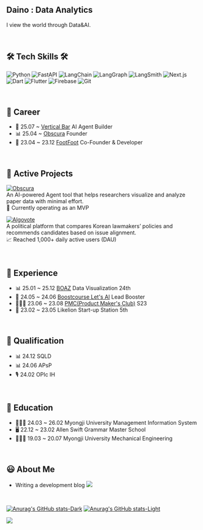 ## Daino : Data Analytics

I view the world through Data&AI.

<br>

## 🛠️ Tech Skills 🛠️
![Python](https://img.shields.io/badge/Python-0175C2?style=flat-square&logo=Python&logoColor=white)
![FastAPI](https://img.shields.io/badge/FastAPI-009688?style=flat-square&logo=FastAPI&logoColor=white)
![LangChain](https://img.shields.io/badge/LangChain-000000?style=flat-square&logo=LangChain&logoColor=white)
![LangGraph](https://img.shields.io/badge/LangGraph-0064FA?style=flat-square&logo=LangGraph&logoColor=white)
![LangSmith](https://img.shields.io/badge/LangSmith-7E3AF2?style=flat-square&logo=LangChain&logoColor=white)
![Next.js](https://img.shields.io/badge/Next.js-000000?style=flat-square&logo=Next.js&logoColor=white)
![Dart](https://img.shields.io/badge/Dart-0175C2?style=flat-square&logo=Dart&logoColor=white)
![Flutter](https://img.shields.io/badge/Flutter-53B7F7?style=flat-square&logo=Flutter&logoColor=white) 
![Firebase](https://img.shields.io/badge/Firebase-2C394B?style=flat-square&logo=Firebase&logoColor=FFCA28)
![Git](https://img.shields.io/badge/Git-F05032?style=flat-square&logo=Git&logoColor=white)

<br>

## 🚴 Career
- 🍫 25.07 ~ [Vertical Bar](https://vertical.bar) AI Agent Builder
- 📊 25.04 ~ [Obscura](https://obscura.software) Founder
- 🏢 23.04 ~ 23.12 [FootFoot](https://nomadmap.co.kr) Co-Founder & Developer
  
<br>

## 🚀 Active Projects

[![Obscura](https://img.shields.io/badge/Obscura-92B4EC?style=flat-square)](https://obscura.software)  
An AI-powered Agent tool that helps researchers visualize and analyze paper data with minimal effort.  
🧠 Currently operating as an MVP

[![Algovote](https://img.shields.io/badge/Algovote-DAF7A6?style=flat-square)](https://algovote.info)  
A political platform that compares Korean lawmakers’ policies and recommends candidates based on issue alignment.  
📈 Reached 1,000+ daily active users (DAU)

<br>

## 🙋 Experience
- 📊 25.01 ~ 25.12 [BOAZ](https://www.bigdataboaz.com/) Data Visualization 24th
- 🤖 24.05 ~ 24.06 [Boostcourse Let's AI](https://www.boostcourse.org/certificate/A20240626-799133?langCode=en) Lead Booster
- 🧑🏻‍💻 23.06 ~ 23.08 [PMC(Product Maker's Club)](https://disquiet.io/club/makerhouse) S23
- 🚀 23.02 ~ 23.05 Likelion Start-up Station 5th
  
<br>

## 🪪 Qualification
- 📊 24.12 SQLD
- 📊 24.06 APsP
- 🎙️ 24.02 OPIc IH 

<br>

## 📝 Education
- 👨🏻‍🎓 24.03 ~ 26.02 Myongji University Management Information System
- 🖥 22.12 ~ 23.02 Allen Swift Grammar Master School
- 👨🏻‍🎓 19.03 ~ 20.07 Myongji University Mechanical Engineering
   
<br>

## 😃 About Me
- Writing a development blog 
<a href="https://daino.tistory.com/"><img src="https://img.shields.io/badge/Tistory%20Blog-F05A22?style=flat-square&logo=Tistory&logoColor=white&link=https://daino.tistory.com/"/></a>

<br>

[![Anurag's GitHub stats-Dark](https://github-readme-stats.vercel.app/api?username=DainoJung&show_icons=true&theme=dark#gh-dark-mode-only)](https://github.com/anuraghazra/github-readme-stats#gh-dark-mode-only)
[![Anurag's GitHub stats-Light](https://github-readme-stats.vercel.app/api?username=DainoJung&show_icons=true&theme=default#gh-light-mode-only)](https://github.com/anuraghazra/github-readme-stats#gh-light-mode-only)

<a href="https://hits.seeyoufarm.com"><img src="https://hits.seeyoufarm.com/api/count/incr/badge.svg?url=https%3A%2F%2Fgithub.com%2FDainoJung&count_bg=%2379C83D&title_bg=%23555555&icon=&icon_color=%23E7E7E7&title=hits&edge_flat=false"/></a>
